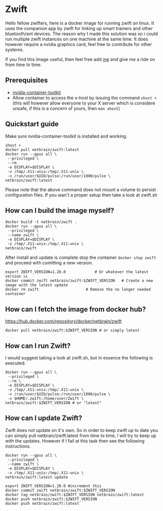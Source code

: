 # Zwift

Hello fellow zwifters, here is a docker image for running zwift on linux. It uses the companion app by zwift for linking up smart trainers and other bluetooth/ant devices. The reason why I made this solution was so i could run multiple zwift instances on one machine at the same time. It does however require a nvidia graphics card, feel free to contribute for other systems.

If you find this image useful, then feel free add [me](https://www.zwift.com/eu/athlete/4e3c5880-1edd-4c5d-a1b8-0974ce3874f0) and give me a ride on from time to time.

## Prerequisites

- [nvidia-container-toolkit](https://github.com/NVIDIA/nvidia-docker)
- Allow container to access the x-host by issuing the command `xhost +` (this will however allow everyone to your X server which is considere unsafe, if this is a concern of yours, then `man xhost`)

## Quickstart guide

Make sure nvidia-container-toolkit is installed and working.

```
xhost +
docker pull netbrain/zwift:latest
docker run --gpus all \
 --privileged \
 --rm
 -e DISPLAY=$DISPLAY \
 -v /tmp/.X11-unix:/tmp/.X11-unix \
 -v /run/user/$UID/pulse:/run/user/1000/pulse \ 
netbrain/zwift:latest
```

Please note that the above command does not mount a volume to persist configuration files. 
If you wan't a proper setup then take a look at zwift.sh

## How can I build the image myself?

```
docker build -t netbrain/zwift .
docker run --gpus all \
 --privileged \
 --name zwift \
 -e DISPLAY=$DISPLAY \
 -v /tmp/.X11-unix:/tmp/.X11-unix \
netbrain/zwift
```

After install and update is complete stop the container `docker stop zwift` and proceed with comitting a new version.

```
export ZWIFT_VERSION=1.20.0			  	# Or whatever the latest version is
docker commit zwift netbrain/zwift:$ZWIFT_VERSION 	# Create a new image with the latest update
docker rm zwift 					# Remove the no longer needed container
```

## How can I fetch the image from docker hub?

https://hub.docker.com/repository/docker/netbrain/zwift

```
docker pull netbrain/zwift:$ZWIFT_VERSION # or simply latest
```

## How can I run Zwift?

I would suggest taking a look at zwift.sh, but in essence the following is executed:

```
docker run --gpus all \
 --privileged \
 --rm \
 -e DISPLAY=$DISPLAY \
 -v /tmp/.X11-unix:/tmp/.X11-unix \
 -v /run/user/$UID/pulse:/run/user/1000/pulse \ 
 -v $HOME/.zwift:/home/user/Zwift \
netbrain/zwift:$ZWIFT_VERSION # or "latest"
```


## How can I update Zwift?

Zwift does not update on it's own. So in order to keep zwift up to date you can simply pull netbrain/zwift:latest from time to time, I will try to keep up with the updates. However if I fail at this task then see the following instructions.

```
docker run --gpus all \
 --privileged \
 --name zwift \
 -e DISPLAY=$DISPLAY \
 -v /tmp/.X11-unix:/tmp/.X11-unix \
netbrain/zwift:latest update

export ZWIFT_VERSION=1.20.0 #increment this 
docker commit zwift netbrain/zwift:$ZWIFT_VERSION
docker tag netbrain/zwift:$ZWIFT_VERSION netbrain/zwift:latest
docker push netbrain/zwift:$ZWIFT_VERSION
docker push netbrain/zwift:latest
```
